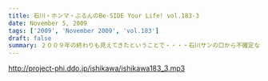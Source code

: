 ```yaml
---
title: 石川・ホンマ・ぶるんのBe-SIDE Your Life! vol.183-3
date: November 5, 2009
tags: ['2009', 'November 2009', 'vol.183']
draft: false
summary: ２００９年の終わりも見えてきたということで・・・・石川サンの口から不確定なお知らせがあります！NAMAE
---
```


http://project-phi.ddo.jp/ishikawa/ishikawa183_3.mp3